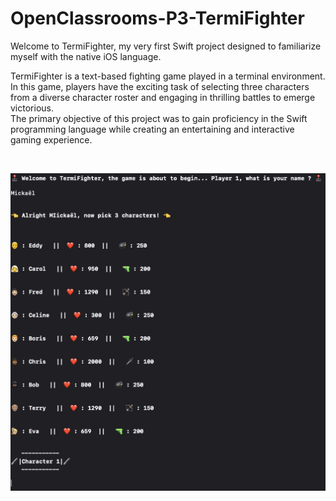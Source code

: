 # OpenClassrooms-P3-TermiFighter

Welcome to TermiFighter, my very first Swift project designed to familiarize myself with the native iOS language.

TermiFighter is a text-based fighting game played in a terminal environment.  
In this game, players have the exciting task of selecting three characters from a diverse character roster and engaging in thrilling battles to emerge victorious.  
The primary objective of this project was to gain proficiency in the Swift programming language while creating an entertaining and interactive gaming experience.

<br />
<p align="center">
  <img src="https://github.com/MickaeliOS/OpenClassrooms-P3-TermiFighter/blob/main/Divers/GameLaunching.png">
</p>
